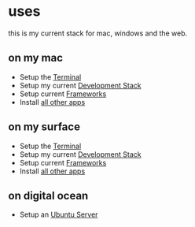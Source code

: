 # uses

this is my current stack for mac, windows and the web.

## on my mac

- Setup the [Terminal](terminal/mac.md)
- Setup my current [Development Stack](dev/mac.md)
- Setup current [Frameworks](dev/frameworks.md)
- Install [all other apps](apps/mac.md)

## on my surface

- Setup the [Terminal](terminal/windows.md)
- Setup my current [Development Stack](dev/windows.md)
- Setup current [Frameworks](dev/frameworks.md)
- Install [all other apps](apps/windows.md)

## on digital ocean

- Setup an [Ubuntu Server](dev/linux.md)
